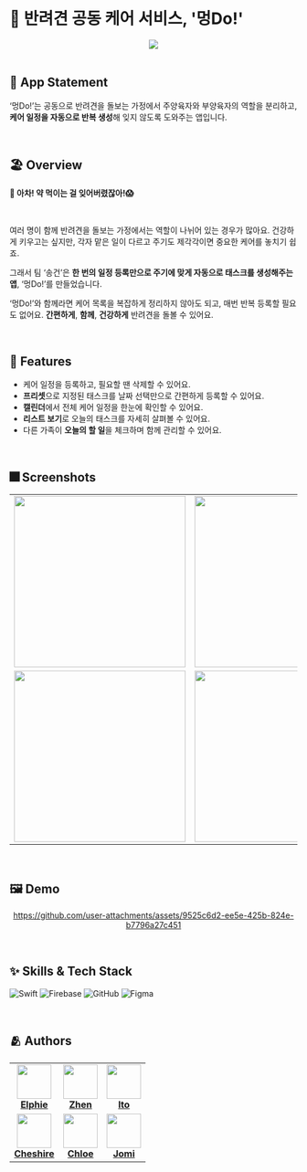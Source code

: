 # 🐶 반려견 공동 케어 서비스, '멍Do!'
<div align="center">
  <img src="https://github.com/user-attachments/assets/265b937a-b3f5-4177-a147-f4c9c0ba56d3"/>
</div>

<br/>

## 🍭 App Statement
‘멍Do!’는 공동으로 반려견을 돌보는 가정에서 주양육자와 부양육자의 역할을 분리하고, **케어 일정을 자동으로 반복 생성**해 잊지 않도록 도와주는 앱입니다.

<br/>

## 🏖️ Overview
**🐶 아차! 약 먹이는 걸 잊어버렸잖아!😱**

<br/>

여러 명이 함께 반려견을 돌보는 가정에서는 역할이 나뉘어 있는 경우가 많아요. 건강하게 키우고는 싶지만, 각자 맡은 일이 다르고 주기도 제각각이면 중요한 케어를 놓치기 쉽죠.

그래서 팀 ‘송건’은 **한 번의 일정 등록만으로 주기에 맞게 자동으로 태스크를 생성해주는 앱**, ‘멍Do!’를 만들었습니다.

‘멍Do!’와 함께라면 케어 목록을 복잡하게 정리하지 않아도 되고, 매번 반복 등록할 필요도 없어요. **간편하게**, **함께**, **건강하게** 반려견을 돌볼 수 있어요.

<br/>

## 📌 Features

- 케어 일정을 등록하고, 필요할 땐 삭제할 수 있어요.
- **프리셋**으로 지정된 태스크를 날짜 선택만으로 간편하게 등록할 수 있어요.
- **캘린더**에서 전체 케어 일정을 한눈에 확인할 수 있어요.
- **리스트 보기**로 오늘의 태스크를 자세히 살펴볼 수 있어요.
- 다른 가족이 **오늘의 할 일**을 체크하며 함께 관리할 수 있어요.

<br/>

## :fireworks: Screenshots


<div align="center">

<table>
  <tr>
    <td align="center">
      <img src="https://github.com/user-attachments/assets/988b4505-d6b4-4c2f-9788-4eba3ba3225d" width="300"/>
    </td>
    <td align="center">
      <img src="https://github.com/user-attachments/assets/b458d5f3-03fa-4aea-b028-98e50e549882" width="300"/>
    </td>
    <td align="center">
      <img src="https://github.com/user-attachments/assets/d8b3158f-6d26-4324-aa36-d4d4158f4379" width="300"/>
    </td>

  </tr>
  <tr>
    <td align="center">
      <img src="https://github.com/user-attachments/assets/5781508d-be0d-44e4-8a1b-d2e21785d75a" width="300"/>
    </td>
    <td align="center">
      <img src="https://github.com/user-attachments/assets/bc329870-3497-4f8f-8960-3856d0df3899" width="300"/>
    </td>
    <td align="center">
      <img src="https://github.com/user-attachments/assets/90c8cbde-8872-4cba-ba8d-a140799a679b" width="300"/>
    </td>
  </tr>
</table>

</div>

<br/>

## :framed_picture: Demo

<div align="center">

https://github.com/user-attachments/assets/9525c6d2-ee5e-425b-824e-b7796a27c451
</div>

<br/>

## :sparkles: Skills & Tech Stack

<div align="left">
  
  ![Swift](https://img.shields.io/badge/swift-F54A2A?style=for-the-badge&logo=swift&logoColor=white)
  ![Firebase](https://img.shields.io/badge/firebase-a08021?style=for-the-badge&logo=firebase&logoColor=ffcd34)
  ![GitHub](https://img.shields.io/badge/github-%23121011.svg?style=for-the-badge&logo=github&logoColor=white)
  ![Figma](https://img.shields.io/badge/figma-%23F24E1E.svg?style=for-the-badge&logo=figma&logoColor=white)
  
</div>


<br/>

## :people_hugging: Authors

<div align="center">

<table>
  <tr>
    <td align="center">
      <a href="https://github.com/Jeha0101">
        <img src="https://github.com/Jeha0101.png" width="60"/><br/>
        <b>Elphie</b>
      </a>
    </td>
    <td align="center">
      <a href="https://github.com/whalswjd">
        <img src="https://github.com/whalswjd.png" width="60"/><br/>
        <b>Zhen</b>
      </a>
    </td>
    <td align="center">
      <a href="https://github.com/changjaemun">
        <img src="https://github.com/changjaemun.png" width="60"/><br/>
        <b>Ito</b>
      </a>
    </td>
  </tr>
  <tr>
    <td align="center">
      <a href="https://github.com/cheshire0105">
        <img src="https://github.com/cheshire0105.png" width="60"/><br/>
        <b>Cheshire</b>
      </a>
    </td>
    <td align="center">
      <a href="https://github.com/hemging">
        <img src="https://github.com/hemging.png" width="60"/><br/>
        <b>Chloe</b>
      </a>
    </td>
    <td align="center">
      <a href="https://github.com/jomii812">
        <img src="https://github.com/jomii812.png" width="60"/><br/>
        <b>Jomi</b>
      </a>
    </td>
  </tr>
</table>

</div>
